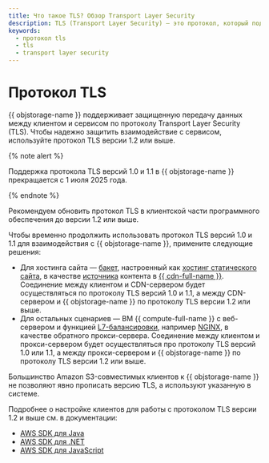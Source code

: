 ```yaml
---
title: Что такое TLS? Обзор Transport Layer Security
description: TLS (Transport Layer Security) – это протокол, который поддерживает защищенную передачу данных между клиентом и сервисом. Чтобы надежно защитить взаимодействие с сервисом, используйте протокол TLS версии 1.2 или выше.
keywords:
  - протокол tls
  - tls
  - transport layer security
---
```


# Протокол TLS



{{ objstorage-name }} поддерживает защищенную передачу данных между клиентом и сервисом по протоколу Transport Layer Security (TLS). Чтобы надежно защитить взаимодействие с сервисом, используйте протокол TLS версии 1.2 или выше.

{% note alert %}

Поддержка протокола TLS версий 1.0 и 1.1 в {{ objstorage-name }} прекращается с 1 июля 2025 года.

{% endnote %}

Рекомендуем обновить протокол TLS в клиентской части программного обеспечения до версии 1.2 или выше.

Чтобы временно продолжить использовать протокол TLS версий 1.0 и 1.1 для взаимодействия с {{ objstorage-name }}, примените следующие решения:
* Для хостинга сайта — [бакет](bucket.md), настроенный как [хостинг статического сайта](hosting.md), в качестве [источника](../../cdn/concepts/origins.md) контента в [{{ cdn-full-name }}](../../cdn/concepts/index.md). Соединение между клиентом и CDN-сервером будет осуществляться по протоколу TLS версий 1.0 и 1.1, а между CDN-сервером и {{ objstorage-name }} по протоколу TLS версии 1.2 или выше.
* Для остальных сценариев — ВМ {{ compute-full-name }} с веб-сервером и функцией [L7-балансировки](../../application-load-balancer/concepts/application-load-balancer.md), например [NGINX](https://nginx.org/ru/), в качестве обратного прокси-сервера. Соединение между клиентом и прокси-сервером будет осуществляться про протоколу TLS версий 1.0 или 1.1, а между прокси-сервером и {{ objstorage-name }} по протоколу TLS версии 1.2 или выше.


Большинство Amazon S3-совместимых клиентов к {{ objstorage-name }} не позволяют явно прописать версию TLS, а используют указанную в системе.

Подробнее о настройке клиентов для работы с протоколом TLS версии 1.2 и выше см. в документации:
* [AWS SDK для Java](https://docs.aws.amazon.com/sdk-for-java/v1/developer-guide/security-java-tls.html)
* [AWS SDK для .NET](https://docs.aws.amazon.com/sdk-for-net/v3/developer-guide/enforcing-tls.html)
* [AWS SDK для JavaScript](https://docs.aws.amazon.com/sdk-for-javascript/v2/developer-guide/enforcing-tls.html)